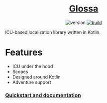 <div align="center">

# [Glossa](https://aecsocket.github.io/glossa)

![version](https://img.shields.io/github/downloads/aecsocket/glossa/latest/total?sort=semver)
[![build](https://github.com/aecsocket/glossa/actions/workflows/build.yml/badge.svg)](https://github.com/aecsocket/glossa/actions/workflows/build.yml)

</div>

ICU-based localization library written in Kotlin.

# Features

* ICU under the hood
* Scopes
* Designed around Kotlin
* Adventure support

### [Quickstart and documentation](https://aecsocket.github.io/glossa)
